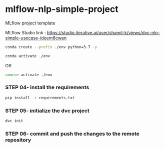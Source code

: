 # mlflow-nlp-simple-project
MLflow project template

MLflow Studio link : https://studio.iterative.ai/user/shamil-k/views/dvc-nlp-simple-usecase-ideem6cwan



```bash
conda create --prefix ./env python=3.7 -y
```

```bash
conda activate ./env
```
OR
```bash
source activate ./env
```

### STEP 04- install the requirements
```bash
pip install -r requirements.txt
```

### STEP 05- initialize the dvc project
```bash
dvc init
```

### STEP 06- commit and push the changes to the remote repository
